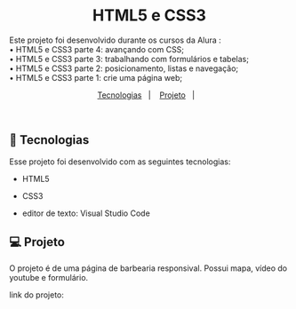 <h1 align="center">HTML5 e CSS3</h1>


Este projeto foi desenvolvido durante os cursos da Alura : 
<br>
• HTML5 e CSS3 parte 4: avançando com CSS;
<br>
• HTML5 e CSS3 parte 3: trabalhando com formulários e tabelas;
<br>
• HTML5 e CSS3 parte 2: posicionamento, listas e navegação;
<br>
• HTML5 e CSS3 parte 1: crie uma página web;


<p align="center">
  <a href="#-tecnologias">Tecnologias</a>&nbsp;&nbsp;&nbsp;|&nbsp;&nbsp;&nbsp;
  <a href="#-projeto">Projeto</a>&nbsp;&nbsp;&nbsp;|&nbsp;&nbsp;&nbsp;
</p>

<br>

## 🚀 Tecnologias

Esse projeto foi desenvolvido com as seguintes tecnologias:

- HTML5
- CSS3

- editor de texto: Visual Studio Code

## 💻 Projeto

 O projeto é de uma página de barbearia responsival. Possui mapa, vídeo do youtube e formulário.
 <br>

link do projeto: 


